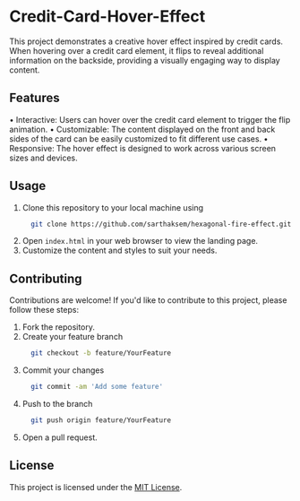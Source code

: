 # Credit-Card-Hover-Effect
This project demonstrates a creative hover effect inspired by credit cards. When hovering over a credit card element, it flips to reveal additional information on the backside, providing a visually engaging way to display content.

## Features
• Interactive: Users can hover over the credit card element to trigger the flip animation.
• Customizable: The content displayed on the front and back sides of the card can be easily customized to fit different use cases.
• Responsive: The hover effect is designed to work across various screen sizes and devices.

## Usage

1. Clone this repository to your local machine using
   ```bash
     git clone https://github.com/sarthaksem/hexagonal-fire-effect.git
   ```
2. Open `index.html` in your web browser to view the landing page.
3. Customize the content and styles to suit your needs.

## Contributing

Contributions are welcome! If you'd like to contribute to this project, please follow these steps:

1. Fork the repository.
2. Create your feature branch
   ```bash
     git checkout -b feature/YourFeature
   ```
3. Commit your changes
   ```bash
     git commit -am 'Add some feature'
   ```
4. Push to the branch
   ```bash
     git push origin feature/YourFeature
   ```
5. Open a pull request.

## License

This project is licensed under the [MIT License](LICENSE).

